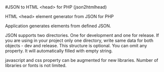#JSON to HTML &lt;head> for PHP (json2htmlhead)

HTML &lt;head> element generator from JSON for PHP

Application generates <head> elements from defined JSON.

JSON supports two directories. One for development and one for release. 
If you are using in your project only one directory, write same data for both objects - dev and release.
This structure is optional. You can omit any property. It will automatically filled with empty string.
<br>

javascript and css property can be augmented for new libraries. Number of libraries or fonts is not limited.
